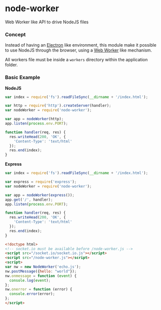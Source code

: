 # node-worker
Web Worker like API to drive NodeJS files

### Concept

Instead of having an [Electron](https://electron.atom.io/) like environment,
this module make it possible to use NodeJS through the browser,
using a [Web Worker](https://developer.mozilla.org/en-US/docs/Web/API/Web_Workers_API/Using_web_workers) like mechanism.

All workers file must be inside a `workers` directory within the application folder.


### Basic Example

**NodeJS**
```js
var index = require('fs').readFileSync(__dirname + '/index.html');

var http = require('http').createServer(handler);
var nodeWorker = require('node-worker');

var app = nodeWorker(http);
app.listen(process.env.PORT);

function handler(req, res) {
  res.writeHead(200, 'OK', {
    'Content-Type': 'text/html'
  });
  res.end(index);
}
```

**Express**
```js
var index = require('fs').readFileSync(__dirname + '/index.html');

var express = require('express');
var nodeWorker = require('node-worker');

var app = nodeWorker(express());
app.get('/', handler);
app.listen(process.env.PORT);

function handler(req, res) {
  res.writeHead(200, 'OK', {
    'Content-Type': 'text/html'
  });
  res.end(index);
}
```

```html
<!doctype html>
<!-- socket.io must be available before /node-worker.js -->
<script src="/socket.io/socket.io.js"></script>
<script src="/node-worker.js"></script>
<script>
var nw = new NodeWorker('echo.js');
nw.postMessage({hello: "world"});
nw.onmessage = function (event) {
  console.log(event);
};
nw.onerror = function (error) {
  console.error(error);
};
</script>
```